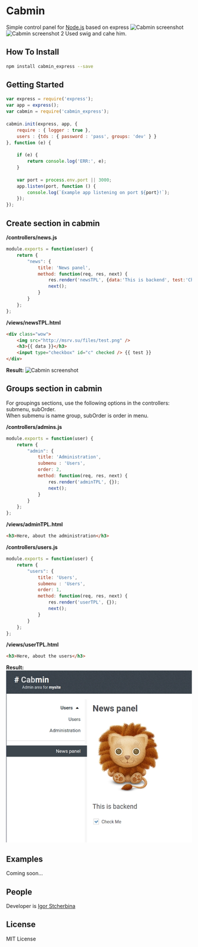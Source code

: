 # Cabmin
Simple control panel for [Node.js](http://nodejs.org) based on express
![Cabmin screenshot](http://msrv.su/files/screen.png)
![Cabmin screenshot 2](http://msrv.su/files/screen2.png) 
Used swig and cahe him.
    

## How To Install   
```bash
npm install cabmin_express --save
```

## Getting Started

```js
var express = require('express');
var app = express();
var cabmin = require('cabmin_express');

cabmin.init(express, app, {
	require : { logger : true },
	users : {tds : { password : 'pass', groups: 'dev' } }
}, function (e) {

	if (e) {
		return console.log('ERR:', e);
	}

	var port = process.env.port || 3000;
	app.listen(port, function () {
		console.log(`Example app listening on port ${port}!`);
	});
});

```

## Create section in cabmin
 
**/controllers/news.js**   
   
```js
module.exports = function(user) { 
    return {
        "news": {
            title: 'News panel',
            method: function(req, res, next) {
                res.render('newsTPL', {data:'This is backend', test:'Check Me'});
                next();
            }
        }
    };
};
```
   
**/views/newsTPL.html**

```html
<div class="wow">
    <img src="http://msrv.su/files/test.png" />
    <h3>{{ data }}</h3>
    <input type="checkbox" id="c" checked /> {{ test }}
</div>
```
   
**Result:**
![Cabmin screenshot](http://msrv.su/files/totem.png)

## Groups section in cabmin
For groupings sections, use the following options in the controllers: submenu, subOrder.  
When submenu is name group, subOrder is order in menu.

**/controllers/admins.js**  
   
```js
module.exports = function(user) {
    return {
        "admin": {
            title: 'Administration',
            submenu : 'Users',
            order: 2,
            method: function(req, res, next) {
                res.render('adminTPL', {});
                next();
            }
        }
    };
};
```

**/views/adminTPL.html**

```html
<h3>Here, about the administration</h3>
```

**/controllers/users.js**  
   
```js
module.exports = function(user) {
    return {
        "users": {
            title: 'Users',
            submenu : 'Users',
            order: 1,
            method: function(req, res, next) {
                res.render('userTPL', {});
                next();
            }
        }
    };
};
```

**/views/userTPL.html**

```html
<h3>Here, about the users</h3>
```

**Result:**
![Cabmin screenshot](https://raw.githubusercontent.com/mirrr/cabmin/master/cb-public/img/submenu.jpg)

## Examples
Coming soon...
   
   
## People

Developer is [Igor Stcherbina](https://github.com/eagle7410)
   
## License
   
MIT License
